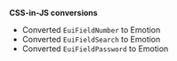 **CSS-in-JS conversions**

- Converted `EuiFieldNumber` to Emotion
- Converted `EuiFieldSearch` to Emotion
- Converted `EuiFieldPassword` to Emotion
